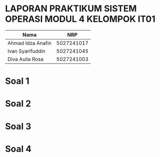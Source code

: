 # LAPORAN PRAKTIKUM SISTEM OPERASI MODUL 4 KELOMPOK IT01

  |       Nama        |     NRP    |
  |-------------------|------------|
  | Ahmad Idza Anafin | 5027241017 |
  | Ivan Syarifuddin  | 5027241045 |
  | Diva Aulia Rosa   | 5027241003 |


# Soal 1

# Soal 2

# Soal 3

# Soal 4
